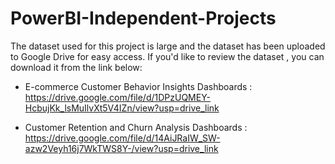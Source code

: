 # PowerBI-Independent-Projects


 The dataset used for this project is large and the dataset has been uploaded to Google Drive for easy access. If you'd like to review the dataset , you can download it from the link below:

* E-commerce Customer Behavior Insights Dashboards : https://drive.google.com/file/d/1DPzUQMEY-HcbujKk_lsMuIlvXt5V4IZn/view?usp=drive_link

* Customer Retention and Churn Analysis Dashboards : https://drive.google.com/file/d/14AiJRaIW_SW-azw2Veyh16j7WkTWS8Y-/view?usp=drive_link


